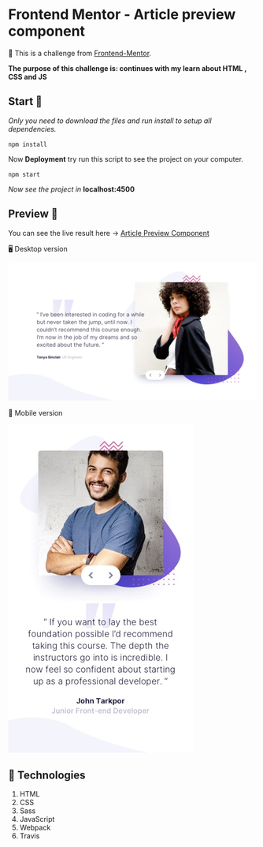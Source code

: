 # Frontend Mentor - Article preview component

:memo: This is a challenge from [Frontend-Mentor](https://www.frontendmentor.io/challenges/).

**The purpose of this challenge is: continues with my learn about HTML , CSS and JS**

## Start 🚀

_Only you need to download the files and run install to setup all dependencies._

```
npm install
```

Now **Deployment** try run this script to see the project on your computer.

```
npm start
```

_Now see the project in_ **localhost:4500**

## Preview :art:

You can see the live result here → [Article Preview Component](https://krlosaren.github.io/coding-bootcamp-testimonials-slider/)

🖥 Desktop version

![](./src/assets/design/desktop-design-slide-1.jpg)

📱 Mobile version

![](./src/assets/design/mobile-design-slide-2.jpg)

## :pill: Technologies

1. HTML
2. CSS
3. Sass
4. JavaScript
5. Webpack
6. Travis
